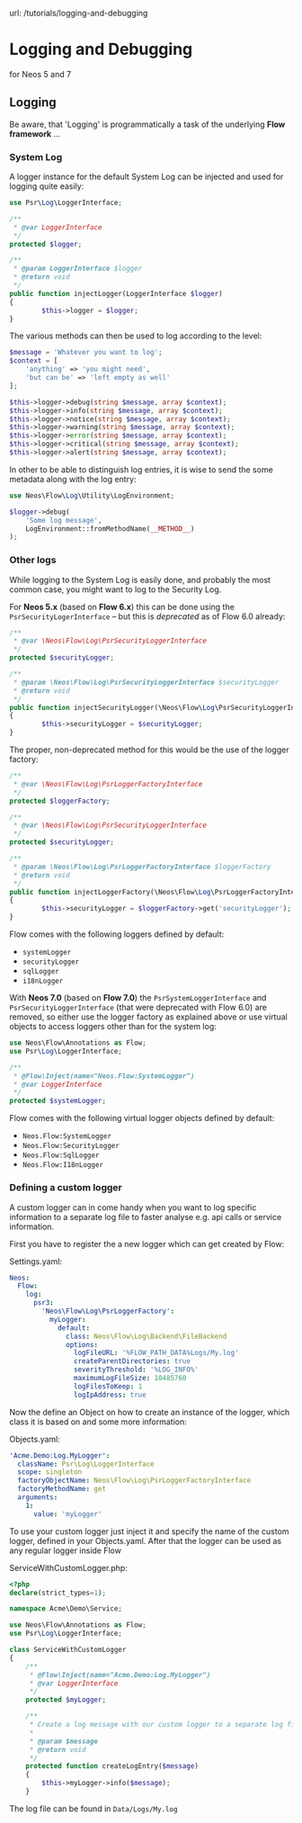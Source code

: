 url: /tutorials/logging-and-debugging
# Logging and Debugging

for Neos 5 and 7

## Logging

Be aware, that 'Logging' is programmatically a task of the underlying **Flow framework** ...

### System Log

A logger instance for the default System Log can be injected and used for logging quite easily:

```php
use Psr\Log\LoggerInterface;

/**
 * @var LoggerInterface
 */
protected $logger;

/**
 * @param LoggerInterface $logger
 * @return void
 */
public function injectLogger(LoggerInterface $logger)
{
        $this->logger = $logger;
}
```

The various methods can then be used to log according to the level:

```php
$message = 'Whatever you want to log';
$context = [
	'anything' => 'you might need',
	'but can be' => 'left empty as well'
];

$this->logger->debug(string $message, array $context);
$this->logger->info(string $message, array $context);
$this->logger->notice(string $message, array $context);
$this->logger->warning(string $message, array $context);
$this->logger->error(string $message, array $context);
$this->logger->critical(string $message, array $context);
$this->logger->alert(string $message, array $context);
```

In other to be able to distinguish log entries, it is wise to send the some metadata along with the log entry:

```php
use Neos\Flow\Log\Utility\LogEnvironment;

$logger->debug(
	'Some log message',
	LogEnvironment::fromMethodName(__METHOD__)
);
```

### Other logs

While logging to the System Log is easily done, and probably the most common case, you might want to log to the Security Log.

For **Neos 5.x** (based on **Flow 6.x**) this can be done using the `PsrSecurityLogerInterface` – but this is _deprecated_ as of Flow 6.0 already:

```php
/**
 * @var \Neos\Flow\Log\PsrSecurityLoggerInterface
 */
protected $securityLogger;

/**
 * @param \Neos\Flow\Log\PsrSecurityLoggerInterface $securityLogger
 * @return void
 */
public function injectSecurityLogger(\Neos\Flow\Log\PsrSecurityLoggerInterface $securityLogger)
{
        $this->securityLogger = $securityLogger;
}
```

The proper, non-deprecated method for this would be the use of the logger factory:

```php
/**
 * @var \Neos\Flow\Log\PsrLoggerFactoryInterface
 */
protected $loggerFactory;

/**
 * @var \Neos\Flow\Log\PsrSecurityLoggerInterface
 */
protected $securityLogger;

/**
 * @param \Neos\Flow\Log\PsrLoggerFactoryInterface $loggerFactory
 * @return void
 */
public function injectLoggerFactory(\Neos\Flow\Log\PsrLoggerFactoryInterface $loggerFactory)
{
        $this->securityLogger = $loggerFactory->get('securityLogger');
}
```

Flow comes with the following loggers defined by default:

*   `systemLogger`
*   `securityLogger`
*   `sqlLogger`
*   `i18nLogger`

With **Neos 7.0** (based on **Flow 7.0**) the `PsrSystemLoggerInterface` and `PsrSecurityLoggerInterface` (that were deprecated with Flow 6.0) are removed, so either use the logger factory as explained above or use virtual objects to access loggers other than for the system log:

```php
use Neos\Flow\Annotations as Flow;
use Psr\Log\LoggerInterface;

/**
 * @Flow\Inject(name="Neos.Flow:SystemLogger")
 * @var LoggerInterface
 */
protected $systemLogger;

```

Flow comes with the following virtual logger objects defined by default:

*   `Neos.Flow:SystemLogger`
*   `Neos.Flow:SecurityLogger`
*   `Neos.Flow:SqlLogger`
*   `Neos.Flow:I18nLogger`

### Defining a custom logger

A custom logger can in come handy when you want to log specific information to a separate log file to faster analyse e.g. api calls or service information.

First you have to register the a new logger which can get created by Flow:

Settings.yaml:
```yaml
Neos:
  Flow:
    log:
      psr3:
        'Neos\Flow\Log\PsrLoggerFactory':
          myLogger:
            default:
              class: Neos\Flow\Log\Backend\FileBackend
              options:
                logFileURL: '%FLOW_PATH_DATA%Logs/My.log'
                createParentDirectories: true
                severityThreshold: '%LOG_INFO%'
                maximumLogFileSize: 10485760
                logFilesToKeep: 1
                logIpAddress: true
```

Now the define an Object on how to create an instance of the logger, which class it is based on and some more information:

Objects.yaml:
```yaml
'Acme.Demo:Log.MyLogger':
  className: Psr\Log\LoggerInterface
  scope: singleton
  factoryObjectName: Neos\Flow\Log\PsrLoggerFactoryInterface
  factoryMethodName: get
  arguments:
    1:
      value: 'myLogger'
```

To use your custom logger just inject it and specify the name of the custom logger, defined in your Objects.yaml. After that the logger can be used as any regular logger inside Flow

ServiceWithCustomLogger.php:
```php
<?php
declare(strict_types=1);

namespace Acme\Demo\Service;

use Neos\Flow\Annotations as Flow;
use Psr\Log\LoggerInterface;

class ServiceWithCustomLogger
{
    /**
     * @Flow\Inject(name="Acme.Demo:Log.MyLogger")
     * @var LoggerInterface
     */
    protected $myLogger;

    /**
     * Create a log message with our custom logger to a separate log file
     *
     * @param $message
     * @return void
     */
    protected function createLogEntry($message)
    {
        $this->myLogger->info($message);
    }
```

The log file can be found in `Data/Logs/My.log`
